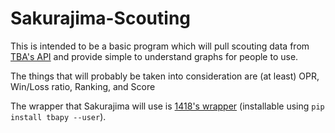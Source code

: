 # Sakurajima-Scouting

This is intended to be a basic program which will pull scouting data from [TBA's API](https://www.thebluealliance.com/apidocs/v3) and provide simple to understand graphs for people to use.

The things that will probably be taken into consideration are (at least) OPR, Win/Loss ratio, Ranking, and Score

The wrapper that Sakurajima will use is [1418's wrapper](https://github.com/frc1418/tbapy) (installable using `pip install tbapy --user`).